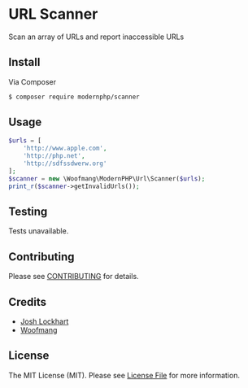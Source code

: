 # URL Scanner

Scan an array of URLs and report inaccessible URLs

## Install

Via Composer

``` bash
$ composer require modernphp/scanner
```

## Usage

``` php
$urls = [
    'http://www.apple.com',
    'http://php.net',
    'http://sdfssdwerw.org'
];
$scanner = new \Woofmang\ModernPHP\Url\Scanner($urls);
print_r($scanner->getInvalidUrls());
```

## Testing

Tests unavailable.

## Contributing

Please see [CONTRIBUTING](CONTRIBUTING.md) for details.

## Credits

- [Josh Lockhart](https://github.com/codeguy)
- [Woofmang](https://github.com/woofmang)

## License

The MIT License (MIT). Please see [License File](LICENSE) for more information.
